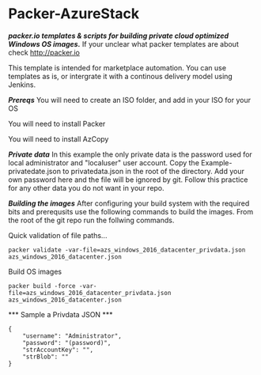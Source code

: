 Packer-AzureStack
================
 ***packer.io templates &amp; scripts for building private cloud optimized Windows OS images.***
If your unclear what packer templates are about check http://packer.io

This template is intended for marketplace automation. You can use templates as is, or intergrate it with a continous delivery model using Jenkins.

***Prereqs***
You will need to create an ISO folder, and add in your ISO for your OS

You will need to install Packer

You will need to install AzCopy 

***Private data***
In this example the only private data is the password used for local administrator and "localuser" user account. Copy the Example-privatedate.json to privatedata.json in the root of the directory. Add your own password here and the file will be ignored by git. Follow this practice for any other data you do not want in your repo.  

***Building the images***
After configuring your build system with the required bits and prerequsits use the following commands to build the images. From the root of the git repo run the follwing commands. 

Quick validation of file paths...
<pre><code>packer validate -var-file=azs_windows_2016_datacenter_privdata.json azs_windows_2016_datacenter.json</pre></code>

Build OS images
<pre><code>packer build -force -var-file=azs_windows_2016_datacenter_privdata.json azs_windows_2016_datacenter.json</pre></code>

*** Sample a Privdata JSON ***
<pre><code>{
    "username": "Administrator",
    "password": "(password)",
    "strAccountKey": "<Storage Key>",
    "strBlob": "<blob endpoint>"
}</pre></code>


